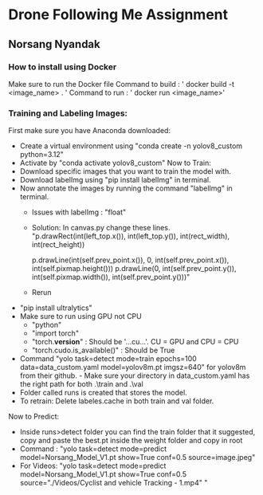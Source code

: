 # Drone Following Me Assignment

## Norsang Nyandak

### How to install using Docker
Make sure to run the Docker file
    Command to build : ' docker build -t <image_name> . '
    Command to run : ' docker run <image_name>'



### Training and Labeling Images:

First make sure you have Anaconda downloaded:
- Create a virtual environment using "conda create -n yolov8_custom python=3.12"
- Activate by "conda activate yolov8_custom"
Now to Train:
- Download specific images that you want to train the model with.
- Download labelImg using "pip install labelImg" in terminal.
- Now annotate the images by running the command "labelImg" in terminal.
    - Issues with labelImg : "float"
    - Solution: In canvas.py change these lines.
        "p.drawRect(int(left_top.x()), int(left_top.y()), int(rect_width), int(rect_height))

        p.drawLine(int(self.prev_point.x()), 0, int(self.prev_point.x()), int(self.pixmap.height()))
        p.drawLine(0, int(self.prev_point.y()), int(self.pixmap.width()), int(self.prev_point.y()))" 
    - Rerun
- "pip install ultralytics"
-  Make sure to run using GPU not CPU
    - "python"
    - "import torch"
    - "torch.__version__" : Should be '...cu...'. CU = GPU and CPU = CPU
    - "torch.cudo.is_available()" : Should be True
-  Command "yolo task=detect mode=train epochs=100 data=data_custom.yaml model=yolov8m.pt imgsz=640" for yolov8m from their github.
        - Make sure your directory in data_custom.yaml has the right path for both .\train and .\val
-  Folder called runs is created that stores the model.
-  To retrain: Delete labeles.cache in both train and val folder.

Now to Predict:
- Inside runs>detect folder you can find the train folder that it suggested, copy and paste the best.pt inside the weight folder and copy in root
- Command : "yolo task=detect mode=predict model=Norsang_Model_V1.pt show=True conf=0.5 source=image.jpeg"
- For Videos: "yolo task=detect mode=predict model=Norsang_Model_V1.pt show=True conf=0.5 source="./Videos/Cyclist and vehicle Tracking - 1.mp4" "